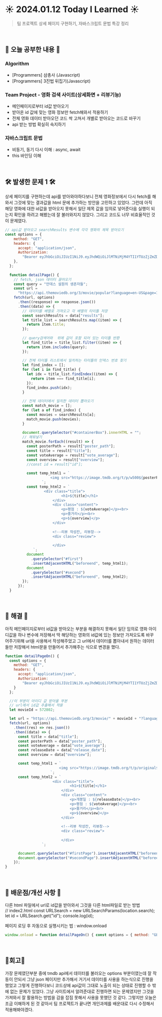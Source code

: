 # ☀️ 2024.01.12 Today I Learned ☀️
>팀 프로젝트 상세 페이지 구현하기, 자바스크립트 문법 특강 정리

<br/>

## 📖 오늘 공부한 내용 📖
### Algorithm
- [Programmers] 삼총사 (Javascript)
- [Programmers] 3진법 뒤집기(Javascript)

### Team Project - 영화 검색 사이트(상세화면 + 리뷰기능)
- 메인페이지로부터 id값 받아오기
- 받아온 id 값에 맞는 영화 정보만 fetch해와서 적용하기
- 전체 영화 데이터 받아오던 코드 싹 고쳐서 개별로 받아오는 코드로 바꾸기
- api 받는 방법 확실히 숙지하기

### 자바스크립트 문법
- 비동기, 동기 다시 이해 : async, await
- this 바인딩 이해

<br/> 

## 🛠️ 발생한 문제 1 🛠️
상세 페이지를 구현하는데 api를 받아와야하다보니 전체 영화정보에서 다시 fetch를 해와서 그것에 맞는 결과값을 html 문에 추가하는 방안을 고민하고 있었다. 그런데 아직 해당 영화에 대한 id값을 받아오지 못해서 일단 제목 값을 임의로 넣어준다음 실행이 되는지 확인을 하려고 해봤는데 잘 불러와지지 않았다. 그리고 코드도 너무 비효율적인 것이 문제였다.
```js
// api값 받아오고 searchResults 변수에 각각 영화의 제목 받아오기
const options = {
    method: "GET",
    headers: {
      accept: "application/json",
      Authorization:
        "Bearer eyJhbGciOiJIUzI1NiJ9.eyJhdWQiOiJlMTNiMjM4YTI1YTUzZjZmZDY1M2NjMDk1NGRiOTRjZCIsInN1YiI6IjY1OTdlYzkxNzI2ZmIxMWIwNmFiMjg1ZSIsInNjb3BlcyI6WyJhcGlfcmVhZCJdLCJ2ZXJzaW9uIjoxfQ.k99JbwB2RPUnBnx3Wk-Kl_y1bNbwm09wpwpmpDAVWTs",
    },
  };
  
  function detailPage() {
    // fetch, json 데이터 끌어오기
    const query = "안데스 설원의 생존자들";
    const url =
      "https://api.themoviedb.org/3/movie/popular?language=en-US&page=1";
    fetch(url, options)
      .then((response) => response.json())
      .then((data) => {
        // 데이터를 배열로 가져오고 각 배열의 타이틀 저장
        const searchResults = data["results"];
        let title_list = searchResults.map((item) => {
          return item.title;
        });
  
        // query검색어와  위에 값이 포함 되어 있는 타이틀 반환
        let find_title = title_list.filter((item) => {
          return item.includes(query);
        });
  
        // 전체 타이틀 리스트에서 일치하는 타이틀의 인덱스 번호 찾기
        let find_index = [];
        for (let i in find_title) {
          let idx = title_list.findIndex((item) => {
            return item === find_title[i];
          });
          find_index.push(idx);
        }
  
        // 전체 데이터에서 일치한 데이터 뽑아오기
        const match_movie = [];
        for (let a of find_index) {
          const movies = searchResults[a];
          match_movie.push(movies);
        }
  
        document.querySelector("#containerBox").innerHTML = "";
        // 채워넣기
        match_movie.forEach((result) => {
          const posterPath = result["poster_path"];
          const title = result["title"];
          const voteAverage = result["vote_average"];
          const overview = result["overview"];
          //const id = result["id"];
  
          const temp_html1 = `
                     <img src="https://image.tmdb.org/t/p/w500${posterPath}" class="card-img-top" alt="${title}"/>
                 `;
          const temp_html2 = `
                  <div class="title">
                          <h1>${title}</h1>
                      </div>
                      <div class="content">
                          <p>평점 : ${voteAverage}</p><br>
                          <p>줄거리</p><br>
                          <p>${overview}</p>
                      </div>
  
                      <!--리뷰 작성칸, 리뷰창-->
                      <div class="review">
                      
                      </div>
             `;
          document
            .querySelector("#first")
            .insertAdjacentHTML("beforeend", temp_html1);
          document
            .querySelector("#second")
            .insertAdjacentHTML("beforeend", temp_html2);
        });
      });
  }
``` 

<br/>

## 🔔 해결 🔔
아직 메인페이지로부터 id값을 받아오는 부분을 해결하지 못해서 일단 임의로 영화 아이디값을 하나 변수에 저장해서 딱 해당하는 영화의 id값에 있는 정보만 가져오도록 바꾸어주기위해 url을 사용해서 작성해주었고 그 url에서 데이터를 뽑아내서 원하는 데이터들만 저장해서 html문을 만들어서 추가해주는 식으로 변경을 했다.
```js
function detailPageOn() {
  const options = {
    method: "GET",
    headers: {
      accept: "application/json",
      Authorization:
        "Bearer eyJhbGciOiJIUzI1NiJ9.eyJhdWQiOiJlMTNiMjM4YTI1YTUzZjZmZDY1M2NjMDk1NGRiOTRjZCIsInN1YiI6IjY1OTdlYzkxNzI2ZmIxMWIwNmFiMjg1ZSIsInNjb3BlcyI6WyJhcGlfcmVhZCJdLCJ2ZXJzaW9uIjoxfQ.k99JbwB2RPUnBnx3Wk-Kl_y1bNbwm09wpwpmpDAVWTs"
    }
  };

  //이 부분이 아이디 값 받아올 부분
  // url에서 id값 추출해서 적용
  let movieId = 572802;

  let url = "https://api.themoviedb.org/3/movie/" + movieId + "?language=ko-KR";
  fetch(url, options)
    .then((res) => res.json())
    .then((data) => {
      const title = data["title"];
      const posterPath = data["poster_path"];
      const voteAverage = data["vote_average"];
      const releaseDate = data["release_date"];
      const overview = data["overview"];

      const temp_html1 = `
                         <img src="https://image.tmdb.org/t/p/original${posterPath}" class="posterImage" alt="${title}"/>
                     `;
      const temp_html2 = `
                      <div class="title">
                              <h1>${title}</h1>
                          </div>
                          <div class="content">
                              <p>개봉일 : ${releaseDate}</p><br>
                              <p>평점 : ${voteAverage}</p><br>
                              <p>줄거리</p><br>
                              <p>${overview}</p>
                          </div>
      
                          <!--리뷰 작성칸, 리뷰창-->
                          <div class="review">
                          
                          </div>
                 `;

      document.querySelector("#firstPage").insertAdjacentHTML("beforeend", temp_html1);
      document.querySelector("#secondPage").insertAdjacentHTML("beforeend", temp_html2);
    });
}
```

<br/>

## 📁 배운점/개선 사항 📁
다른 html 파일에서 url로 id값을 받아와서 그것을 다른 html파일로 받는 방법<br/>
// index2.html const URLSearch = new URLSearchParams(location.search); let id = URLSearch.get("id"); console.log(id);​<br/>

페이지 로딩 후 자동으로 실행시키는 법 : window.onload <br/>
```js
window.onload = function detailPageOn() { const options = { method: "GET", headers: { accept: "application/json", Authorization: "Bearer eyJhbGciOiJIUzI1NiJ9.eyJhdWQiOiJlMTNiMjM4YTI1YTUzZjZmZDY1M2NjMDk1NGRiOTRjZCIsInN1YiI6IjY1OTdlYzkxNzI2ZmIxMWIwNmFiMjg1ZSIsInNjb3BlcyI6WyJhcGlfcmVhZCJdLCJ2ZXJzaW9uIjoxfQ.k99JbwB2RPUnBnx3Wk-Kl_y1bNbwm09wpwpmpDAVWTs" } };​
```
<br/>

## 🧸회고🧸
가장 문제였던부분 중에 tmdb api에서 데이터를 불러오는 options 부분이였는데 잘 작동이 안되서 그냥 json 페이지만 추가해서 거기서 데이터를 사용을 하는식으로 진행을 했었고 그렇게 진행하다보니 코드상에 api값이 그대로 노출이 되는 상태로 진행할 수 밖에 없는 문제가 있었다. 그냥 사이트에서 알려준대로 진행하면 되는 문제였지만 그것을 가져와서 잘 활용하는 방법을 감을 잡짐 못해서 사용을 못했던 것 같다. 그렇지만 오늘은 조금 이해하게 된 것 같아서 팀 프로젝트가 끝나면 개인과제를 배운대로 다시 수정해서 적용해봐야겠다.
